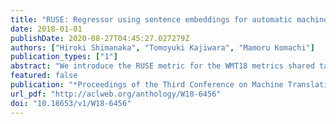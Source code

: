 ```yaml
---
title: "RUSE: Regressor using sentence embeddings for automatic machine translation evaluation"
date: 2018-01-01
publishDate: 2020-08-27T04:45:27.027279Z
authors: ["Hiroki Shimanaka", "Tomoyuki Kajiwara", "Mamoru Komachi"]
publication_types: ["1"]
abstract: "We introduce the RUSE metric for the WMT18 metrics shared task. Sentence embeddings can capture global information that cannot be captured by local features based on character or word N-grams. Although training sentence embeddings using small-scale translation datasets with manual evaluation is difficult, sentence embeddings trained from large-scale data in other tasks can improve the automatic evaluation of machine translation. We use a multi-layer perceptron regressor based on three types of sentence embeddings. The experimental results of the WMT16 and WMT17 datasets show that the RUSE metric achieves a state-of-the-art performance in both segment- and system-level metrics tasks with embedding features only."
featured: false
publication: "*Proceedings of the Third Conference on Machine Translation: Shared Task Papers (WMT 18)*"
url_pdf: "http://aclweb.org/anthology/W18-6456"
doi: "10.18653/v1/W18-6456"
---
```


